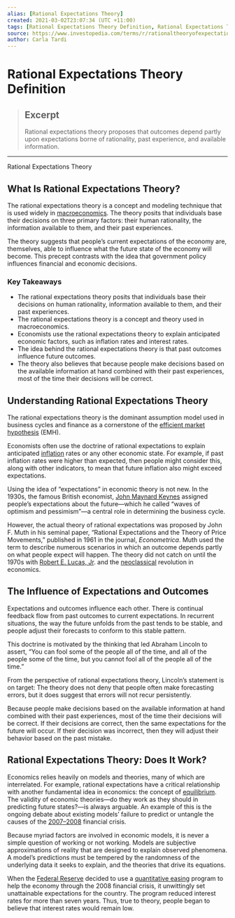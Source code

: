 ```yaml
---
alias: [Rational Expectations Theory]
created: 2021-03-02T23:07:34 (UTC +11:00)
tags: [Rational Expectations Theory Definition, Rational Expectations Theory]
source: https://www.investopedia.com/terms/r/rationaltheoryofexpectations.asp
author: Carla Tardi
---
```


# Rational Expectations Theory Definition

> ## Excerpt
> Rational expectations theory proposes that outcomes depend partly upon expectations borne of rationality, past experience, and available information.

---

Rational Expectations Theory
## What Is Rational Expectations Theory?

The rational expectations theory is a concept and modeling technique that is used widely in [macroeconomics](https://www.investopedia.com/terms/m/macroeconomics.asp). The theory posits that individuals base their decisions on three primary factors: their human rationality, the information available to them, and their past experiences.

The theory suggests that people’s current expectations of the economy are, themselves, able to influence what the future state of the economy will become. This precept contrasts with the idea that government policy influences financial and economic decisions.

### Key Takeaways

-   The rational expectations theory posits that individuals base their decisions on human rationality, information available to them, and their past experiences.
-   The rational expectations theory is a concept and theory used in macroeconomics.
-   Economists use the rational expectations theory to explain anticipated economic factors, such as inflation rates and interest rates.
-   The idea behind the rational expectations theory is that past outcomes influence future outcomes.
-   The theory also believes that because people make decisions based on the available information at hand combined with their past experiences, most of the time their decisions will be correct.

## Understanding Rational Expectations Theory

The rational expectations theory is the dominant assumption model used in business cycles and finance as a cornerstone of the [efficient market hypothesis](https://www.investopedia.com/terms/e/efficientmarkethypothesis.asp) (EMH). 

Economists often use the doctrine of rational expectations to explain anticipated [inflation](https://www.investopedia.com/terms/i/inflation.asp) rates or any other economic state. For example, if past inflation rates were higher than expected, then people might consider this, along with other indicators, to mean that future inflation also might exceed expectations.

Using the idea of “expectations” in economic theory is not new. In the 1930s, the famous British economist, [John Maynard Keynes](https://www.investopedia.com/terms/j/john_maynard_keynes.asp) assigned people’s expectations about the future—which he called “waves of optimism and pessimism”—a central role in determining the business cycle.

However, the actual theory of rational expectations was proposed by John F. Muth in his seminal paper, “Rational Expectations and the Theory of Price Movements,” published in 1961 in the journal, _Econometrica_. Muth used the term to describe numerous scenarios in which an outcome depends partly on what people expect will happen. The theory did not catch on until the 1970s with [Robert E. Lucas, Jr](https://www.investopedia.com/terms/r/robert-e-lucas-jr.asp). and the [neoclassical](https://www.investopedia.com/terms/n/neoclassical.asp) revolution in economics.

## The Influence of Expectations and Outcomes

Expectations and outcomes influence each other. There is continual feedback flow from past outcomes to current expectations. In recurrent situations, the way the future unfolds from the past tends to be stable, and people adjust their forecasts to conform to this stable pattern.

This doctrine is motivated by the thinking that led Abraham Lincoln to assert, “You can fool some of the people all of the time, and all of the people some of the time, but you cannot fool all of the people all of the time.”

From the perspective of rational expectations theory, Lincoln’s statement is on target: The theory does not deny that people often make forecasting errors, but it does suggest that errors will not recur persistently.

Because people make decisions based on the available information at hand combined with their past experiences, most of the time their decisions will be correct. If their decisions are correct, then the same expectations for the future will occur. If their decision was incorrect, then they will adjust their behavior based on the past mistake.

## Rational Expectations Theory: Does It Work?

Economics relies heavily on models and theories, many of which are interrelated. For example, rational expectations have a critical relationship with another fundamental idea in economics: the concept of [equilibrium](https://www.investopedia.com/terms/e/equilibrium.asp). The validity of economic theories—do they work as they should in predicting future states?—is always arguable. An example of this is the ongoing debate about existing models’ failure to predict or untangle the causes of the [2007–2008](https://www.investopedia.com/articles/economics/09/financial-crisis-review.asp) financial crisis.

Because myriad factors are involved in economic models, it is never a simple question of working or not working. Models are subjective approximations of reality that are designed to explain observed phenomena. A model’s predictions must be tempered by the randomness of the underlying data it seeks to explain, and the theories that drive its equations. 

When the [Federal Reserve](https://www.investopedia.com/terms/f/federalreservebank.asp) decided to use a [quantitative easing](https://www.investopedia.com/terms/q/quantitative-easing.asp) program to help the economy through the 2008 financial crisis, it unwittingly set unattainable expectations for the country. The program reduced interest rates for more than seven years. Thus, true to theory, people began to believe that interest rates would remain low.
